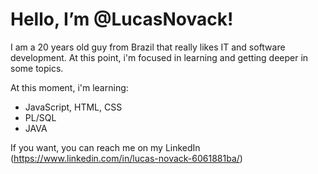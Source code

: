 <h1>Hello, I’m @LucasNovack!</h1>

I am a 20 years old guy from Brazil that really likes IT and software development.
At this point, i'm focused in learning and getting deeper in some topics.

At this moment, i'm learning:

- JavaScript, HTML, CSS
- PL/SQL
- JAVA

If you want, you can reach me on my LinkedIn (https://www.linkedin.com/in/lucas-novack-6061881ba/)
